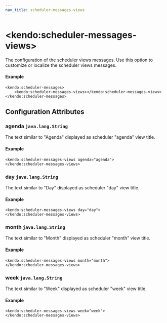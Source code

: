 ```yaml
---
nav_title: scheduler-messages-views
---
```


# \<kendo:scheduler-messages-views\>

The configuration of the scheduler views messages. Use this option to customize or localize the scheduler views messages.

#### Example
    <kendo:scheduler-messages>
        <kendo:scheduler-messages-views></kendo:scheduler-messages-views>
    </kendo:scheduler-messages>

## Configuration Attributes

### agenda `java.lang.String`

The text similar to "Agenda" displayed as scheduler "agenda" view title.

#### Example
    <kendo:scheduler-messages-views agenda="agenda">
    </kendo:scheduler-messages-views>

### day `java.lang.String`

The text similar to "Day" displayed as scheduler "day" view title.

#### Example
    <kendo:scheduler-messages-views day="day">
    </kendo:scheduler-messages-views>

### month `java.lang.String`

The text similar to "Month" displayed as scheduler "month" view title.

#### Example
    <kendo:scheduler-messages-views month="month">
    </kendo:scheduler-messages-views>

### week `java.lang.String`

The text similar to "Week" displayed as scheduler "week" view title.

#### Example
    <kendo:scheduler-messages-views week="week">
    </kendo:scheduler-messages-views>

